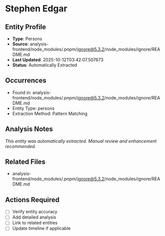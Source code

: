 # Stephen Edgar

## Entity Profile
- **Type**: Persons
- **Source**: analysis-frontend/node_modules/.pnpm/ignore@5.3.2/node_modules/ignore/README.md
- **Last Updated**: 2025-10-12T03:42:07.507673
- **Status**: Automatically Extracted

## Occurrences
- Found in: analysis-frontend/node_modules/.pnpm/ignore@5.3.2/node_modules/ignore/README.md
- Entity Type: persons
- Extraction Method: Pattern Matching

## Analysis Notes
*This entity was automatically extracted. Manual review and enhancement recommended.*

## Related Files
- analysis-frontend/node_modules/.pnpm/ignore@5.3.2/node_modules/ignore/README.md

## Actions Required
- [ ] Verify entity accuracy
- [ ] Add detailed analysis
- [ ] Link to related entities
- [ ] Update timeline if applicable
